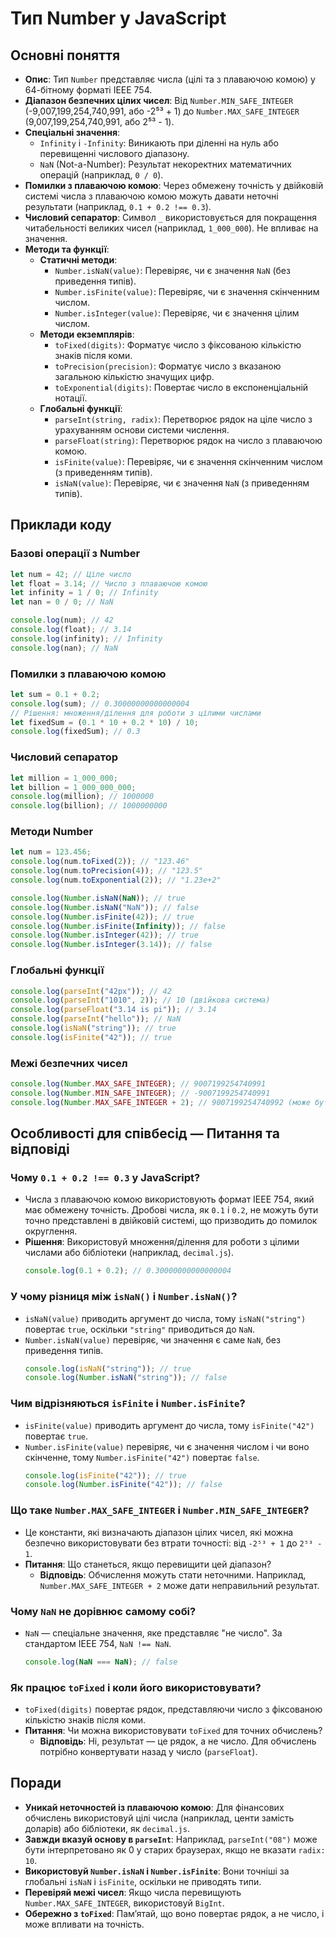 # Тип Number у JavaScript

## Основні поняття

- **Опис**: Тип `Number` представляє числа (цілі та з плаваючою комою) у 64-бітному форматі IEEE 754.
- **Діапазон безпечних цілих чисел**: Від `Number.MIN_SAFE_INTEGER` (-9,007,199,254,740,991, або -2⁵³ + 1) до `Number.MAX_SAFE_INTEGER` (9,007,199,254,740,991, або 2⁵³ - 1).
- **Спеціальні значення**:
  - `Infinity` і `-Infinity`: Виникають при діленні на нуль або перевищенні числового діапазону.
  - `NaN` (Not-a-Number): Результат некоректних математичних операцій (наприклад, `0 / 0`).
- **Помилки з плаваючою комою**: Через обмежену точність у двійковій системі числа з плаваючою комою можуть давати неточні результати (наприклад, `0.1 + 0.2 !== 0.3`).
- **Числовий сепаратор**: Символ `_` використовується для покращення читабельності великих чисел (наприклад, `1_000_000`). Не впливає на значення.
- **Методи та функції**:
  - **Статичні методи**:
    - `Number.isNaN(value)`: Перевіряє, чи є значення `NaN` (без приведення типів).
    - `Number.isFinite(value)`: Перевіряє, чи є значення скінченним числом.
    - `Number.isInteger(value)`: Перевіряє, чи є значення цілим числом.
  - **Методи екземплярів**:
    - `toFixed(digits)`: Форматує число з фіксованою кількістю знаків після коми.
    - `toPrecision(precision)`: Форматує число з вказаною загальною кількістю значущих цифр.
    - `toExponential(digits)`: Повертає число в експоненціальній нотації.
  - **Глобальні функції**:
    - `parseInt(string, radix)`: Перетворює рядок на ціле число з урахуванням основи системи числення.
    - `parseFloat(string)`: Перетворює рядок на число з плаваючою комою.
    - `isFinite(value)`: Перевіряє, чи є значення скінченним числом (з приведенням типів).
    - `isNaN(value)`: Перевіряє, чи є значення `NaN` (з приведенням типів).

## Приклади коду

### Базові операції з Number

```js
let num = 42; // Ціле число
let float = 3.14; // Число з плаваючою комою
let infinity = 1 / 0; // Infinity
let nan = 0 / 0; // NaN

console.log(num); // 42
console.log(float); // 3.14
console.log(infinity); // Infinity
console.log(nan); // NaN
```

### Помилки з плаваючою комою

```js
let sum = 0.1 + 0.2;
console.log(sum); // 0.30000000000000004
// Рішення: множення/ділення для роботи з цілими числами
let fixedSum = (0.1 * 10 + 0.2 * 10) / 10;
console.log(fixedSum); // 0.3
```

### Числовий сепаратор

```js
let million = 1_000_000;
let billion = 1_000_000_000;
console.log(million); // 1000000
console.log(billion); // 1000000000
```

### Методи Number

```js
let num = 123.456;
console.log(num.toFixed(2)); // "123.46"
console.log(num.toPrecision(4)); // "123.5"
console.log(num.toExponential(2)); // "1.23e+2"

console.log(Number.isNaN(NaN)); // true
console.log(Number.isNaN("NaN")); // false
console.log(Number.isFinite(42)); // true
console.log(Number.isFinite(Infinity)); // false
console.log(Number.isInteger(42)); // true
console.log(Number.isInteger(3.14)); // false
```

### Глобальні функції

```js
console.log(parseInt("42px")); // 42
console.log(parseInt("1010", 2)); // 10 (двійкова система)
console.log(parseFloat("3.14 is pi")); // 3.14
console.log(parseInt("hello")); // NaN
console.log(isNaN("string")); // true
console.log(isFinite("42")); // true
```

### Межі безпечних чисел

```js
console.log(Number.MAX_SAFE_INTEGER); // 9007199254740991
console.log(Number.MIN_SAFE_INTEGER); // -9007199254740991
console.log(Number.MAX_SAFE_INTEGER + 2); // 9007199254740992 (може бути неточним)
```

## Особливості для співбесід — Питання та відповіді

### Чому `0.1 + 0.2 !== 0.3` у JavaScript?

- Числа з плаваючою комою використовують формат IEEE 754, який має обмежену точність. Дробові числа, як `0.1` і `0.2`, не можуть бути точно представлені в двійковій системі, що призводить до помилок округлення.
- **Рішення**: Використовуй множення/ділення для роботи з цілими числами або бібліотеки (наприклад, `decimal.js`).
  ```js
  console.log(0.1 + 0.2); // 0.30000000000000004
  ```

### У чому різниця між `isNaN()` і `Number.isNaN()`?

- `isNaN(value)` приводить аргумент до числа, тому `isNaN("string")` повертає `true`, оскільки `"string"` приводиться до `NaN`.
- `Number.isNaN(value)` перевіряє, чи значення є саме `NaN`, без приведення типів.
  ```js
  console.log(isNaN("string")); // true
  console.log(Number.isNaN("string")); // false
  ```

### Чим відрізняються `isFinite` і `Number.isFinite`?

- `isFinite(value)` приводить аргумент до числа, тому `isFinite("42")` повертає `true`.
- `Number.isFinite(value)` перевіряє, чи є значення числом і чи воно скінченне, тому `Number.isFinite("42")` повертає `false`.
  ```js
  console.log(isFinite("42")); // true
  console.log(Number.isFinite("42")); // false
  ```

### Що таке `Number.MAX_SAFE_INTEGER` і `Number.MIN_SAFE_INTEGER`?

- Це константи, які визначають діапазон цілих чисел, які можна безпечно використовувати без втрати точності: від `-2⁵³ + 1` до `2⁵³ - 1`.
- **Питання**: Що станеться, якщо перевищити цей діапазон?
  - **Відповідь**: Обчислення можуть стати неточними. Наприклад, `Number.MAX_SAFE_INTEGER + 2` може дати неправильний результат.

### Чому `NaN` не дорівнює самому собі?

- `NaN` — спеціальне значення, яке представляє "не число". За стандартом IEEE 754, `NaN !== NaN`.
  ```js
  console.log(NaN === NaN); // false
  ```

### Як працює `toFixed` і коли його використовувати?

- `toFixed(digits)` повертає рядок, представляючи число з фіксованою кількістю знаків після коми.
- **Питання**: Чи можна використовувати `toFixed` для точних обчислень?
  - **Відповідь**: Ні, результат — це рядок, а не число. Для обчислень потрібно конвертувати назад у число (`parseFloat`).

## Поради

- **Уникай неточностей із плаваючою комою**: Для фінансових обчислень використовуй цілі числа (наприклад, центи замість доларів) або бібліотеки, як `decimal.js`.
- **Завжди вказуй основу в `parseInt`**: Наприклад, `parseInt("08")` може бути інтерпретовано як 0 у старих браузерах, якщо не вказати `radix: 10`.
- **Використовуй `Number.isNaN` і `Number.isFinite`**: Вони точніші за глобальні `isNaN` і `isFinite`, оскільки не приводять типи.
- **Перевіряй межі чисел**: Якщо числа перевищують `Number.MAX_SAFE_INTEGER`, використовуй `BigInt`.
- **Обережно з `toFixed`**: Пам’ятай, що воно повертає рядок, а не число, і може впливати на точність.
